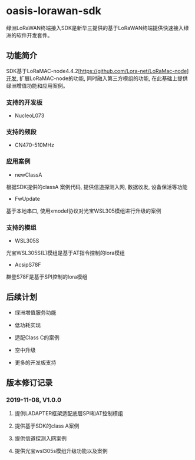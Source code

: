# oasis-lorawan-sdk
绿洲LoRaWAN终端接入SDK是新华三提供的基于LoRaWAN终端提供快速接入绿洲的软件开发套件。

## 功能简介
SDK基于LoRaMAC-node4.4.2[https://github.com/Lora-net/LoRaMac-node]开发, 扩展LoRaMAC-node的功能, 同时融入第三方模组的功能, 在此基础上提供绿洲增值功能和应用案例。

### 支持的开发板

* NucleoL073 

### 支持的频段

* CN470-510MHz

### 应用案例

* newClassA 

根据SDK提供的classA 案例代码, 提供信道探测入网, 数据收发, 设备保活等功能

* FwUpdate 

基于本地串口, 使用xmodel协议对光宝WSL305模组进行升级的案例

### 支持的模组

* WSL305S 

光宝WSL305S(L)模组是基于AT指令控制的lora模组

* AcsipS78F 

群登S78F是基于SPI控制的lora模组

## 后续计划
* 绿洲增值服务功能

* 低功耗实现

* 适配Class C的案例

* 空中升级

* 更多的开发板支持

## 版本修订记录

### 2019-11-08, V1.0.0
  1. 提供LADAPTER框架适配底层SPI和AT控制模组
  
  2. 提供基于SDK的class A案例
  
  3. 提供信道探测入网案例
  
  4. 提供光宝wsl305s模组升级功能以及案例



